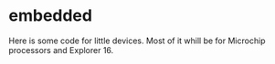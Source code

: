 embedded
========

Here is some code for little devices. Most of it whill be for Microchip processors and Explorer 16.
